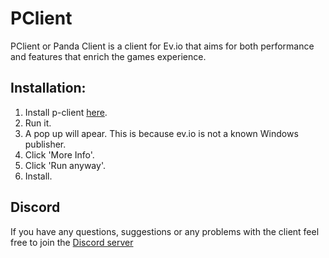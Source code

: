 # PClient
PClient or Panda Client is a client for Ev.io that aims for both performance and features that enrich the games experience.


## Installation:
1. Install p-client [here](https://github.com/PandasMagic/PClient/).
2. Run it.
3. A pop up will apear. This is because ev.io is not a known Windows publisher.
4. Click 'More Info'.
5. Click 'Run anyway'.
6. Install.

## Discord

If you have any questions, suggestions or any problems with the client feel free to join the [Discord server](https://discord.com/invite/3UK38J3fuE)
